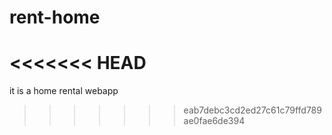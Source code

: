 # rent-home
<<<<<<< HEAD
=======
it is a home rental webapp
>>>>>>> eab7debc3cd2ed27c61c79ffd789ae0fae6de394
